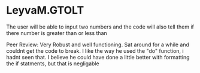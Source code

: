 # LeyvaM.GTOLT

The user will be able to input two numbers and the code will also tell them if there number
is greater than or less than

Peer Review: Very Robust and well functioning. Sat around for a while and couldnt get the code to break. I like the way he used the "do" function, i hadnt seen that. I believe he could have done a little better with formatting the if statments, but that is negligable